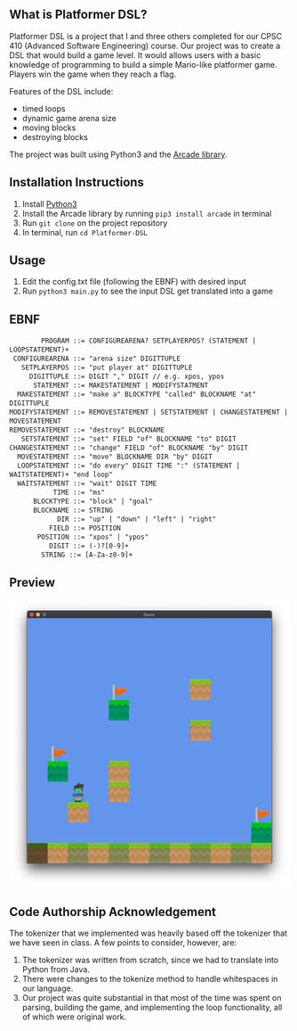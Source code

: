 ## What is Platformer DSL?
Platformer DSL is a project that I and three others completed for our CPSC 410 (Advanced Software Engineering) course. Our project was to create a DSL that would build a game level. It would  allows users with a basic knowledge of programming to build a simple Mario-like platformer game. Players win the game when they reach a flag.

Features of the DSL include:
* timed loops 
* dynamic game arena size
* moving blocks
* destroying blocks

The project was built using Python3 and the [Arcade library](https://arcade.academy/).

## Installation Instructions
1. Install [Python3](https://www.python.org/downloads/)
2. Install the Arcade library by running ```pip3 install arcade``` in terminal
3. Run ```git clone``` on the project repository
4. In terminal, run ```cd Platformer-DSL```

## Usage
1. Edit the config.txt file (following the EBNF) with desired input
2. Run ```python3 main.py``` to see the input DSL get translated into a game

## EBNF
            PROGRAM ::= CONFIGUREARENA? SETPLAYERPOS? (STATEMENT | LOOPSTATEMENT)+
     CONFIGUREARENA ::= "arena size" DIGITTUPLE
       SETPLAYERPOS ::= "put player at" DIGITTUPLE
         DIGITTUPLE ::= DIGIT "," DIGIT // e.g. xpos, ypos
          STATEMENT ::= MAKESTATEMENT | MODIFYSTATMENT
      MAKESTATEMENT ::= "make a" BLOCKTYPE "called" BLOCKNAME "at" DIGITTUPLE
    MODIFYSTATEMENT ::= REMOVESTATEMENT | SETSTATEMENT | CHANGESTATEMENT | MOVESTATEMENT
    REMOVESTATEMENT ::= "destroy" BLOCKNAME
       SETSTATEMENT ::= "set" FIELD "of" BLOCKNAME "to" DIGIT
    CHANGESTATEMENT ::= "change" FIELD "of" BLOCKNAME "by" DIGIT
      MOVESTATEMENT ::= "move" BLOCKNAME DIR "by" DIGIT
      LOOPSTATEMENT ::= "do every" DIGIT TIME ":" (STATEMENT | WAITSTATEMENT)+ "end loop"
      WAITSTATEMENT ::= "wait" DIGIT TIME
               TIME ::= "ms"
          BLOCKTYPE ::= "block" | "goal"
          BLOCKNAME ::= STRING
                DIR ::= "up" | "down" | "left" | "right"
              FIELD ::= POSITION
           POSITION ::= "xpos" | "ypos"
              DIGIT ::= (-)?[0-9]+
            STRING ::= [A-Za-z0-9]+

## Preview
![Game Preview](/images/preview.png)

## Code Authorship Acknowledgement
The tokenizer that we implemented was heavily based off the tokenizer that we have seen in class.
A few points to consider, however, are:
1. The tokenizer was written from scratch, since we had to translate into Python from Java.
2. There were changes to the tokenize method to handle whitespaces in our language.
3. Our project was quite substantial in that most of the time was spent on parsing, building the game, and implementing the loop functionality, all of which were original work.
